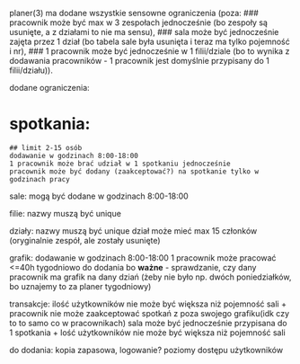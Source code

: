 planer(3) ma dodane wszystkie sensowne ograniczenia (poza:
          ### pracownik może być max w 3 zespołach jednocześnie (bo zespoły są usunięte, a z działami to nie ma sensu),
          ### sala może być jednocześnie zajęta przez 1 dział (bo tabela sale była usunięta i teraz ma tylko pojemność i nr),
          ### 1 pracownik może być jednocześnie w 1 filii/dziale (bo to wynika z dodawania pracowników - 1 pracownik jest domyślnie przypisany do 1 filii/działu)).

dodane ograniczenia:
  # spotkania:
    ## limit 2-15 osób
    dodawanie w godzinach 8:00-18:00
    1 pracownik może brać udział w 1 spotkaniu jednocześnie
    pracownik może być dodany (zaakceptować?) na spotkanie tylko w godzinach pracy

  sale:
    mogą być dodane w godzinach 8:00-18:00

  filie:
    nazwy muszą być unique

  działy:
    nazwy muszą być unique
    dział może mieć max 15 członków (oryginalnie zespół, ale zostały usunięte)

  grafik:
    dodawanie w godzinach 8:00-18:00
    1 pracownik może pracować <=40h tygodniowo
    do dodania bo **ważne** - sprawdzanie, czy dany pracownik ma grafik na dany dziań (żeby nie było np. dwóch poniedziałków, bo uznajemy to za planer tygodniowy)

  transakcje:
    ilość użytkowników nie może być większa niż pojemność sali + pracownik nie może zaakceptować spotkań z poza swojego grafiku(idk czy to to samo co w pracownikach)
    sala może być jednocześnie przypisana do 1 spotkania + lość użytkowników nie może być większa niż pojemność sali

do dodania: kopia zapasowa, logowanie? poziomy dostępu użytkowników

    
